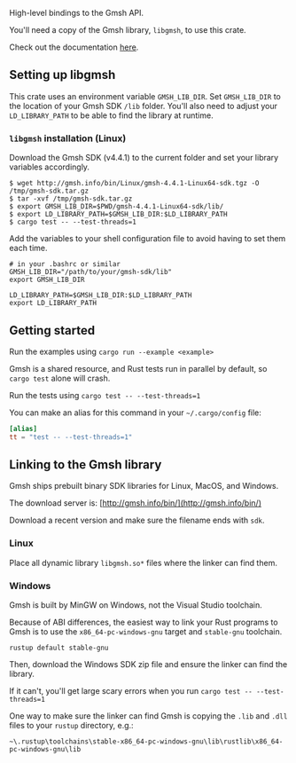High-level bindings to the Gmsh API. 

You'll need a copy of the Gmsh library, `libgmsh`, to use this crate. 

Check out the documentation [here](https://mxxo.github.io/rgmsh/rgmsh/index.html). 

## Setting up libgmsh
This crate uses an environment variable `GMSH_LIB_DIR`. Set `GMSH_LIB_DIR` to the location of your Gmsh SDK `/lib` folder. You'll also need to adjust your `LD_LIBRARY_PATH` to be able to find the library at runtime.

### `libgmsh` installation (Linux)

Download the Gmsh SDK (v4.4.1) to the current folder and set your library variables accordingly.

```shell
$ wget http://gmsh.info/bin/Linux/gmsh-4.4.1-Linux64-sdk.tgz -O /tmp/gmsh-sdk.tar.gz
$ tar -xvf /tmp/gmsh-sdk.tar.gz
$ export GMSH_LIB_DIR=$PWD/gmsh-4.4.1-Linux64-sdk/lib/
$ export LD_LIBRARY_PATH=$GMSH_LIB_DIR:$LD_LIBRARY_PATH
$ cargo test -- --test-threads=1
```

Add the variables to your shell configuration file to avoid having to set them each time.

```
# in your .bashrc or similar 
GMSH_LIB_DIR="/path/to/your/gmsh-sdk/lib"
export GMSH_LIB_DIR

LD_LIBRARY_PATH=$GMSH_LIB_DIR:$LD_LIBRARY_PATH
export LD_LIBRARY_PATH
```

## Getting started 
Run the examples using `cargo run --example <example>`

Gmsh is a shared resource, and Rust tests run in parallel by default, so `cargo test` 
alone will crash.  

Run the tests using `cargo test -- --test-threads=1`

You can make an alias for this command in your `~/.cargo/config` file: 
```toml 
[alias]
tt = "test -- --test-threads=1"
```

## Linking to the Gmsh library 
Gmsh ships prebuilt binary SDK libraries for Linux, MacOS, and Windows.

The download server is: [http://gmsh.info/bin/](http://gmsh.info/bin/)

Download a recent version and make sure the filename ends with `sdk`.

### Linux 
Place all dynamic library `libgmsh.so*` files where the linker can find them. 

### Windows 
Gmsh is built by MinGW on Windows, not the Visual Studio toolchain.

Because of ABI differences, the easiest way to link your Rust programs to Gmsh is to use the `x86_64-pc-windows-gnu` target and `stable-gnu` toolchain. 
```shell
rustup default stable-gnu
```

Then, download the Windows SDK zip file and ensure the linker can find the library. 

If it can't, you'll get large scary errors when you run `cargo test -- --test-threads=1`

One way to make sure the linker can find Gmsh is copying the `.lib` and `.dll` files to your `rustup` directory, e.g.: 

`~\.rustup\toolchains\stable-x86_64-pc-windows-gnu\lib\rustlib\x86_64-pc-windows-gnu\lib`
